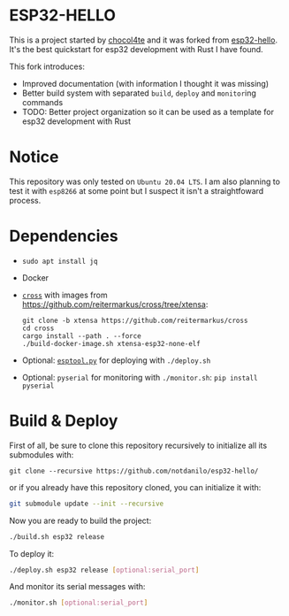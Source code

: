 # ESP32-HELLO

This is a project started by [chocol4te](https://github.com/chocol4te) and it was forked from [esp32-hello](https://github.com/chocol4te/esp32-hello). It's the best quickstart for esp32 development with Rust I have found.

This fork introduces:

* Improved documentation (with information I thought it was missing)
* Better build system with separated `build`, `deploy` and `monitor`ing commands
* TODO: Better project organization so it can be used as a template for esp32 development with Rust

# Notice

This repository was only tested on `Ubuntu 20.04 LTS`. I am also planning to test it with `esp8266` at some point but I suspect it isn't a straightfoward process.

# Dependencies

- `sudo apt install jq`
- Docker
- [`cross`](https://github.com/rust-embedded/cross) with images
  from https://github.com/reitermarkus/cross/tree/xtensa:
  
  ```
  git clone -b xtensa https://github.com/reitermarkus/cross
  cd cross
  cargo install --path . --force
  ./build-docker-image.sh xtensa-esp32-none-elf
  ```
- Optional: [`esptool.py`](https://github.com/espressif/esptool) for deploying with `./deploy.sh`
- Optional: `pyserial` for monitoring with `./monitor.sh`: `pip install pyserial`

# Build & Deploy

First of all, be sure to clone this repository recursively to initialize all its submodules with:
```
git clone --recursive https://github.com/notdanilo/esp32-hello/
```

or if you already have this repository cloned, you can initialize it with:

```bash
git submodule update --init --recursive
```

Now you are ready to build the project:

```bash
./build.sh esp32 release
```

To deploy it:

```bash
./deploy.sh esp32 release [optional:serial_port]
```

And monitor its serial messages with:

```bash
./monitor.sh [optional:serial_port]
```
